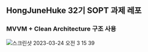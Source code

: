 ## HongJuneHuke 32기 SOPT 과제 레포

### MVVM + Clean Architecture 구조 사용

![스크린샷 2023-03-24 오전 3 15 39](https://user-images.githubusercontent.com/80672561/227308632-d46644a7-ce8a-4821-9e56-b076c9bf8ace.png)
